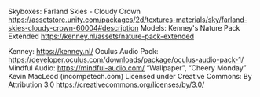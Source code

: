 Skyboxes: Farland Skies - Cloudy Crown https://assetstore.unity.com/packages/2d/textures-materials/sky/farland-skies-cloudy-crown-60004#description
Models: Kenney's Nature Pack Extended https://kenney.nl/assets/nature-pack-extended

Kenney: https://kenney.nl/
Oculus Audio Pack: https://developer.oculus.com/downloads/package/oculus-audio-pack-1/
Mindful Audio: https://mindful-audio.com/
“Wallpaper”, “Cheery Monday” Kevin MacLeod (incompetech.com)
Licensed under Creative Commons: By Attribution 3.0
https://creativecommons.org/licenses/by/3.0/

